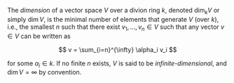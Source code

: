 The *dimension* of a vector space $V$ over a divion ring $k$, denoted $\dim_{k} V$ or simply $\dim V$, is the minimal number of elements that generate $V$ (over $k$), i.e., the smallest $n$ such that there exist $v_1, \ldots, v_n \in V$ such that any vector $v \in V$ can be written as

$$
v = \sum_{i=n}^{\infty} \alpha_i v_i
$$

for some $\alpha_i \in k$. If no finite $n$ exists, $V$ is said to be *infinite-dimensional*, and $\dim V = \infty$ by convention.
